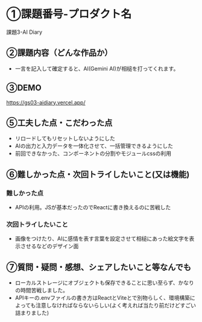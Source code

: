 # ①課題番号-プロダクト名

課題3-AI Diary

## ②課題内容（どんな作品か）

- 一言を記入して確定すると、AI(Gemini AI)が相槌を打ってくれます。

## ③DEMO
https://gs03-aidiary.vercel.app/

## ⑤工夫した点・こだわった点

- リロードしてもリセットしないようにした
- AIの出力と入力データを一体化させて、一括管理できるようにした
- 前回できなかった、コンポーネントの分割やモジュールcssの利用

## ⑥難しかった点・次回トライしたいこと(又は機能)

### 難しかった点
- APIの利用。JSが基本だったのでReactに書き換えるのに苦戦した

### 次回トライしたいこと
- 画像をつけたり、AIに感情を表す言葉を設定させて相槌にあった絵文字を表示させるなどのデザイン面


## ⑦質問・疑問・感想、シェアしたいこと等なんでも
 - ローカルストレージにオブジェクトも保存できることに思い至らず、かなりの時間苦戦しました。
 - APIキーの.envファイルの書き方はReactとViteとで別物らしく、環境構築によっても注意しなければならないらしい(よく考えれば当たり前だけどすごい詰まりました)